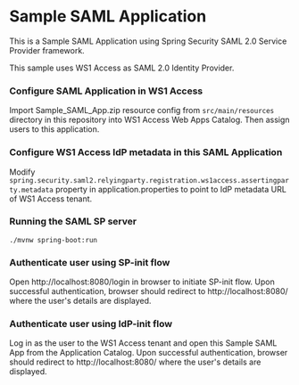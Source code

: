 # Sample SAML Application

This is a Sample SAML Application using Spring Security SAML 2.0 Service Provider framework.

This sample uses WS1 Access as SAML 2.0 Identity Provider.

### Configure SAML Application in WS1 Access
Import Sample_SAML_App.zip resource config from `src/main/resources` directory in this repository into WS1 Access Web Apps Catalog. Then assign users to this application.

### Configure WS1 Access IdP metadata in this SAML Application
Modify `spring.security.saml2.relyingparty.registration.ws1access.assertingparty.metadata` property in application.properties to point to IdP metadata URL of WS1 Access tenant.

### Running the SAML SP server
```shell
./mvnw spring-boot:run
```
### Authenticate user using SP-init flow
Open http://localhost:8080/login in browser to initiate SP-init flow. Upon successful authentication, browser should redirect to http://localhost:8080/ where the user's details are displayed.

### Authenticate user using IdP-init flow
Log in as the user to the WS1 Access tenant and open this Sample SAML App from the Application Catalog. Upon successful authentication, browser should redirect to http://localhost:8080/ where the user's details are displayed.